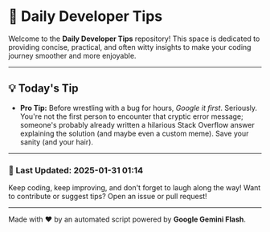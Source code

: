 
# 🌟 Daily Developer Tips

Welcome to the **Daily Developer Tips** repository! This space is dedicated to providing concise, practical, and often witty insights to make your coding journey smoother and more enjoyable.

---

## 💡 Today's Tip

- **Pro Tip:**  Before wrestling with a bug for hours,  *Google it first*.  Seriously.  You're not the first person to encounter that cryptic error message; someone's probably already written a hilarious Stack Overflow answer explaining the solution (and maybe even a custom meme).  Save your sanity (and your hair).

---

### 📅 Last Updated: 2025-01-31 01:14

Keep coding, keep improving, and don't forget to laugh along the way! Want to contribute or suggest tips? Open an issue or pull request!

---

Made with ❤️ by an automated script powered by **Google Gemini Flash**.
